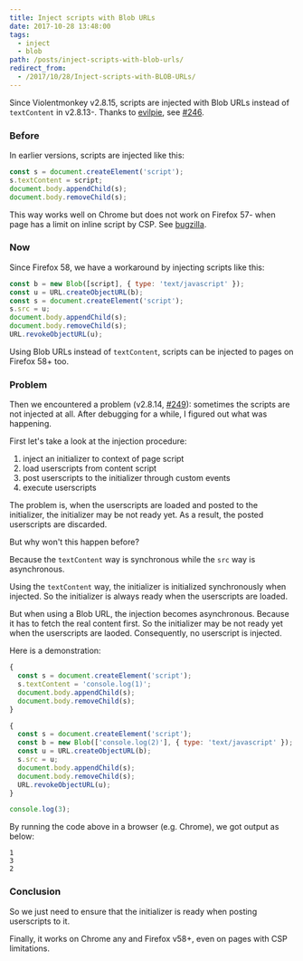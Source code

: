 ```yaml
---
title: Inject scripts with Blob URLs
date: 2017-10-28 13:48:00
tags:
  - inject
  - blob
path: /posts/inject-scripts-with-blob-urls/
redirect_from:
  - /2017/10/28/Inject-scripts-with-BLOB-URLs/
---
```


Since Violentmonkey v2.8.15, scripts are injected with Blob URLs instead of `textContent` in v2.8.13-. Thanks to [evilpie](https://github.com/evilpie), see [#246](https://github.com/violentmonkey/violentmonkey/pull/246).

### Before

In earlier versions, scripts are injected like this:

```javascript
const s = document.createElement('script');
s.textContent = script;
document.body.appendChild(s);
document.body.removeChild(s);
```

This way works well on Chrome but does not work on Firefox 57- when page has a limit on inline script by CSP. See [bugzilla](https://bugzilla.mozilla.org/show_bug.cgi?id=1267027).

### Now

Since Firefox 58, we have a workaround by injecting scripts like this:

```javascript
const b = new Blob([script], { type: 'text/javascript' });
const u = URL.createObjectURL(b);
const s = document.createElement('script');
s.src = u;
document.body.appendChild(s);
document.body.removeChild(s);
URL.revokeObjectURL(u);
```

Using Blob URLs instead of `textContent`, scripts can be injected to pages on Firefox 58+ too.

### Problem

Then we encountered a problem (v2.8.14, [#249](https://github.com/violentmonkey/violentmonkey/issues/249)): sometimes the scripts are not injected at all. After debugging for a while, I figured out what was happening.

First let's take a look at the injection procedure:
1. inject an initializer to context of page script
1. load userscripts from content script
1. post userscripts to the initializer through custom events
1. execute userscripts

The problem is, when the userscripts are loaded and posted to the initializer, the initializer may be not ready yet. As a result, the posted userscripts are discarded.

But why won't this happen before?

Because the `textContent` way is synchronous while the `src` way is asynchronous.

Using the `textContent` way, the initializer is initialized synchronously when injected. So the initializer is always ready when the userscripts are loaded.

But when using a Blob URL, the injection becomes asynchronous. Because it has to fetch the real content first. So the initializer may be not ready yet when the userscripts are laoded. Consequently, no userscript is injected.

Here is a demonstration:

```javascript
{
  const s = document.createElement('script');
  s.textContent = 'console.log(1)';
  document.body.appendChild(s);
  document.body.removeChild(s);
}

{
  const s = document.createElement('script');
  const b = new Blob(['console.log(2)'], { type: 'text/javascript' });
  const u = URL.createObjectURL(b);
  s.src = u;
  document.body.appendChild(s);
  document.body.removeChild(s);
  URL.revokeObjectURL(u);
}

console.log(3);
```

By running the code above in a browser (e.g. Chrome), we got output as below:

```
1
3
2
```

### Conclusion

So we just need to ensure that the initializer is ready when posting userscripts to it.

Finally, it works on Chrome any and Firefox v58+, even on pages with CSP limitations.
